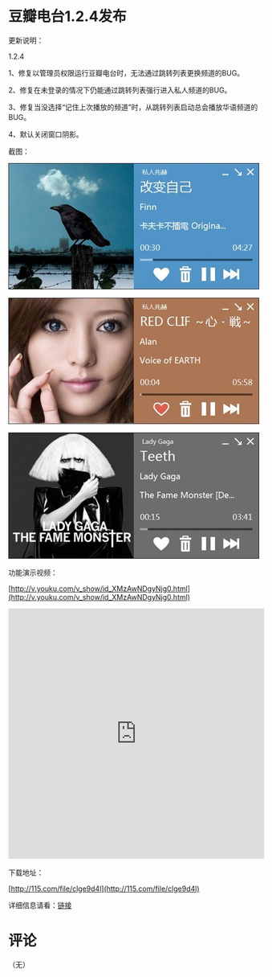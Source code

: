 # 豆瓣电台1.2.4发布

更新说明：

1.2.4

1、修复以管理员权限运行豆瓣电台时，无法通过跳转列表更换频道的BUG。

2、修复在未登录的情况下仍能通过跳转列表强行进入私人频道的BUG。

3、修复当没选择“记住上次播放的频道”时，从跳转列表启动总会播放华语频道的BUG。

4、默认关闭窗口阴影。

截图：

[<img style="background-image: none; border-bottom: 0px; border-left: 0px; padding-left: 0px; padding-right: 0px; display: inline; border-top: 0px; border-right: 0px; padding-top: 0px" title="image" border="0" alt="image" src="/attachment/up/blog/images/1.2.4_138BA/image_thumb.jpg" width="500" height="251" />](/attachment/up/blog/images/1.2.4_138BA/image.jpg)

[<img style="background-image: none; border-bottom: 0px; border-left: 0px; padding-left: 0px; padding-right: 0px; display: inline; border-top: 0px; border-right: 0px; padding-top: 0px" title="image1" border="0" alt="image1" src="/attachment/up/blog/images/1.2.4_138BA/image1_thumb.jpg" width="500" height="251" />](/attachment/up/blog/images/1.2.4_138BA/image1.jpg)

[<img style="background-image: none; border-bottom: 0px; border-left: 0px; padding-left: 0px; padding-right: 0px; display: inline; border-top: 0px; border-right: 0px; padding-top: 0px" title="image2" border="0" alt="image2" src="/attachment/up/blog/images/1.2.4_138BA/image2_thumb.jpg" width="500" height="251" />](/attachment/up/blog/images/1.2.4_138BA/image2.jpg)

功能演示视频：

[http://v.youku.com/v_show/id_XMzAwNDgyNjg0.html](http://v.youku.com/v_show/id_XMzAwNDgyNjg0.html)

<iframe height=498 width=510 src="http://player.youku.com/embed/XMzAwNDgyNjg0" frameborder=0 "allowfullscreen"></iframe>

下载地址：

[http://115.com/file/clge9d4l](http://115.com/file/clge9d4l)

详细信息请看：[链接](/article/doubanfm)

# 评论

（无）
